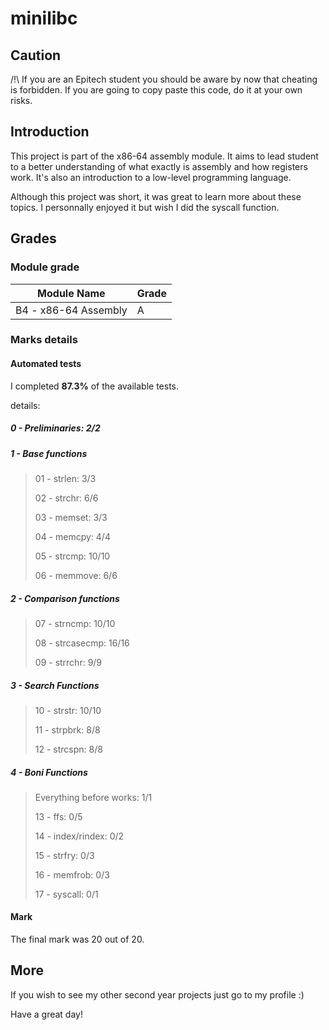 # minilibc

## Caution

/!\ If you are an Epitech student you should be aware by now that cheating is forbidden. If you are going to copy paste this code, do it at your own risks.

## Introduction
This project is part of the x86-64 assembly module. It aims to lead student to a better understanding of what exactly is assembly and how registers work. It's also an introduction to a low-level programming language.

Although this project was short, it was great to learn more about these topics. I personnally enjoyed it but wish I did the syscall function.

## Grades

### Module grade

|Module Name | Grade |
|---|---|
| B4 - x86-64 Assembly | A |

### Marks details

#### Automated tests

I completed **87.3%** of the available tests.

details: 

##### 0 - Preliminaries: 2/2

##### 1 - Base functions
> 01 - strlen: 3/3
>
> 02 - strchr: 6/6
>
> 03 - memset: 3/3 
> 
> 04 - memcpy: 4/4 
> 
> 05 - strcmp: 10/10 
> 
> 06 - memmove: 6/6

##### 2 - Comparison functions 
> 07 - strncmp: 10/10 
> 
> 08 - strcasecmp: 16/16 
> 
> 09 - strrchr: 9/9

##### 3 - Search Functions 
> 10 - strstr: 10/10 
> 
> 11 - strpbrk: 8/8 
> 
> 12 - strcspn: 8/8

##### 4 - Boni Functions
> Everything before works: 1/1
> 
> 13 - ffs: 0/5
> 
> 14 - index/rindex: 0/2
> 
> 15 - strfry: 0/3
> 
> 16 - memfrob: 0/3
> 
> 17 - syscall: 0/1

#### Mark

The final mark was 20 out of 20.

## More

If you wish to see my other second year projects just go to my profile :)

Have a great day!
